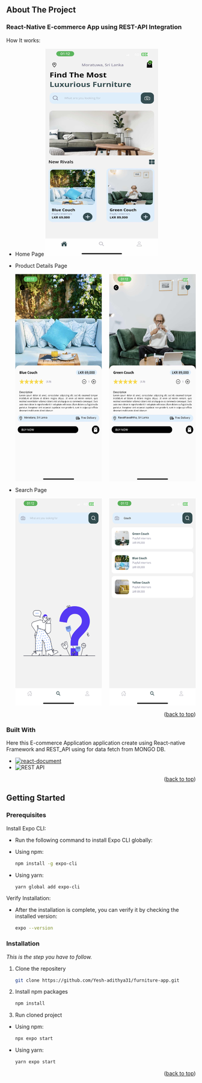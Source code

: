 <a name="readme-top"></a>

<!-- ABOUT THE PROJECT -->

## About The Project

### React-Native E-commerce App using REST-API Integration
How It works:
- Home Page
  <img src="ss-images/homeV1.jpg" alt="Image Description" width="300" height="550">

- Product Details Page
  <div style="display: flex; justify-content: space-between; height: 550px;">
    <img src="ss-images/detailsV1-1.jpg" alt="Image Description" style="width: 48%;">
    <img src="ss-images/detailsV1-2.jpg" alt="Image Description" style="width: 48%;">
  </div>

- Search Page
  <div style="display: flex; justify-content: space-between; height: 550px;">
    <img src="ss-images/searchV1-1.png" alt="Image Description"  style="width: 48%;">
    <img src="ss-images/searchV1-2.png" alt="Image Description"  style="width: 48%;">
  </div>

<p align="right">(<a href="#readme-top">back to top</a>)</p>

### Built With

Here this E-commerce Application application create using React-native Framework and REST_API using for data fetch from MONGO DB.

- [![react-document][React Native]][react-document]
- ![REST API][REST API]

<p align="right">(<a href="#readme-top">back to top</a>)</p>

<!-- GETTING STARTED -->

## Getting Started

### Prerequisites

Install Expo CLI:
* Run the following command to install Expo CLI globally:

- Using npm:
  ```sh
  npm install -g expo-cli
  ```
- Using yarn:
  ```sh
  yarn global add expo-cli
  ```

Verify Installation:
- After the installation is complete, you can verify it by checking the installed version:
  ```sh
  expo --version
  ````

### Installation

_This is the step you have to follow._

1. Clone the repositery
    ```sh
    git clone https://github.com/Yesh-adithya31/furniture-app.git
    ````

2. Install npm packages
   ```sh
   npm install
   ```
3. Run cloned project

- Using npm:
   ```sh
   npx expo start
   ```
- Using yarn:
   ```sh
   yarn expo start
   ```

<p align="right">(<a href="#readme-top">back to top</a>)</p>

<!-- MARKDOWN LINKS & IMAGES -->

[react-document]: https://facebook.github.io/react-native/
[React Native]: https://img.shields.io/badge/React_Native-61DAFB?style=for-the-badge&logo=react&logoColor=white
[REST API]: https://img.shields.io/badge/REST_API-Your_Color?style=for-the-badge

